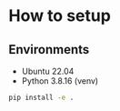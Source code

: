 # How to setup

## Environments

- Ubuntu 22.04
- Python 3.8.16 (venv)

~~~bash
pip install -e .
~~~
